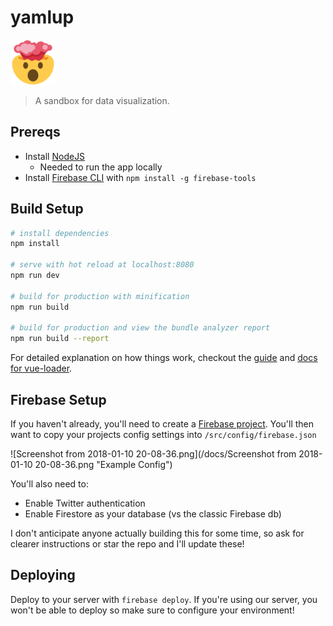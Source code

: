 # yamlup

![YAMLup](/static/img/favicon.png)

> A sandbox for data visualization.

## Prereqs
- Install [NodeJS](https://nodejs.org/en/download/)
  - Needed to run the app locally
- Install [Firebase CLI](https://firebase.google.com/docs/cli/) with `npm install -g firebase-tools`

## Build Setup

``` bash
# install dependencies
npm install

# serve with hot reload at localhost:8080
npm run dev

# build for production with minification
npm run build

# build for production and view the bundle analyzer report
npm run build --report
```

For detailed explanation on how things work, checkout the [guide](http://vuejs-templates.github.io/webpack/) and [docs for vue-loader](http://vuejs.github.io/vue-loader).

## Firebase Setup
If you haven't already, you'll need to create a [Firebase project](https://firebase.google.com/). You'll then want to copy your projects config settings into `/src/config/firebase.json`

![Screenshot from 2018-01-10 20-08-36.png](/docs/Screenshot from 2018-01-10 20-08-36.png "Example Config")

You'll also need to:
- Enable Twitter authentication
- Enable Firestore as your database (vs the classic Firebase db)

I don't anticipate anyone actually building this for some time, so ask for clearer instructions or star the repo and I'll update these!

## Deploying
Deploy to your server with `firebase deploy`. If you're using our server, you won't be able to deploy so make sure to configure your environment!
